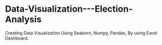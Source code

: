 # Data-Visualization---Election-Analysis
Creating Data Visualization Using Seaborn, Numpy, Pandas, By using Excel Dashboard.

